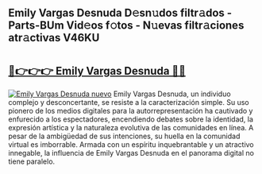 ## Emily Vargas Desnuda D𝚎sn𝚞dos filtr𝚊dos - Parts-BUm Vid𝚎os f𝚘tos - N𝚞evas filtr𝚊ciones atr𝚊ctivas V46KU

# <h2><a href="http://mb3o2i3.tromn.icu/?c=Emily+Vargas+Desnuda">🔗👉👉👉 Emily Vargas Desnuda 🔗🔗</a></h2>

[![Emily Vargas Desnuda nuevo](https://i.imgur.com/pEAQMta.gif)](http://mb3o2i3.tromn.icu/?c=Emily+Vargas+Desnuda)
Emily Vargas Desnuda, un individuo complejo y desconcertante, se resiste a la caracterización simple. Su uso pionero de los medios digitales para la autorrepresentación ha cautivado y enfurecido a los espectadores, encendiendo debates sobre la identidad, la expresión artística y la naturaleza evolutiva de las comunidades en línea. A pesar de la ambigüedad de sus intenciones, su huella en la comunidad virtual es imborrable. Armada con un espíritu inquebrantable y un atractivo innegable, la influencia de Emily Vargas Desnuda en el panorama digital no tiene paralelo.
